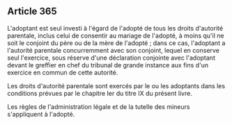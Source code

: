 Article 365
----
L'adoptant est seul investi à l'égard de l'adopté de tous les droits d'autorité
parentale, inclus celui de consentir au mariage de l'adopté, à moins qu'il ne
soit le conjoint du père ou de la mère de l'adopté ; dans ce cas, l'adoptant a
l'autorité parentale concurremment avec son conjoint, lequel en conserve seul
l'exercice, sous réserve d'une déclaration conjointe avec l'adoptant devant le
greffier en chef du tribunal de grande instance aux fins d'un exercice en commun
de cette autorité.

Les droits d'autorité parentale sont exercés par le ou les adoptants dans les
conditions prévues par le chapitre Ier du titre IX du présent livre.

Les règles de l'administration légale et de la tutelle des mineurs s'appliquent
à l'adopté.

